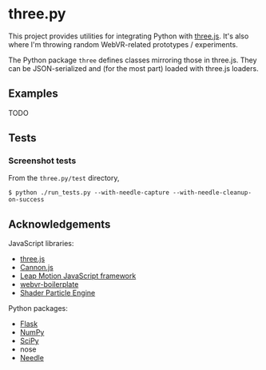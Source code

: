 # three.py

This project provides utilities for integrating Python with [three.js](http://threejs.org).  It's also where I'm throwing random
WebVR-related prototypes / experiments.

The Python package `three` defines classes mirroring those in three.js.  They can be JSON-serialized and (for the most part) loaded with three.js loaders.



## Examples

TODO



## Tests

### Screenshot tests

From the `three.py/test` directory,

```
$ python ./run_tests.py --with-needle-capture --with-needle-cleanup-on-success
```


## Acknowledgements

JavaScript libraries:
  - [three.js](http://threejs.org)
  - [Cannon.js](http://www.cannonjs.org)
  - [Leap Motion JavaScript framework](https://github.com/leapmotion/leapjs)
  - [webvr-boilerplate](https://github.com/borismus/webvr-boilerplate)
  - [Shader Particle Engine](https://github.com/squarefeet/ShaderParticleEngine)

Python packages:
  - [Flask](http://flask.pocoo.org/)
  - [NumPy](http://www.numpy.org)
  - [SciPy](http://www.scipy.org)
  - nose
  - [Needle](https://github.com/bfirsh/needle)
